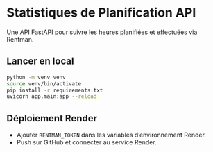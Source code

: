 # Statistiques de Planification API

Une API FastAPI pour suivre les heures planifiées et effectuées via Rentman.

## Lancer en local

```bash
python -m venv venv
source venv/bin/activate
pip install -r requirements.txt
uvicorn app.main:app --reload
```

## Déploiement Render

- Ajouter `RENTMAN_TOKEN` dans les variables d’environnement Render.
- Push sur GitHub et connecter au service Render.
